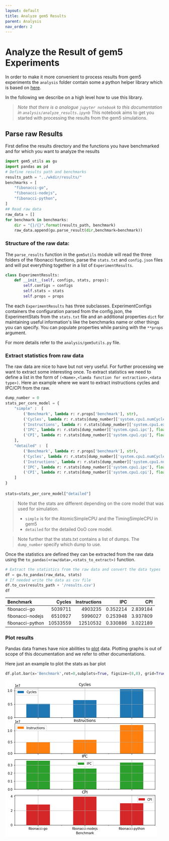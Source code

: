 ```yaml
---
layout: default
title: Analyze gem5 Results
parent: Analysis
nav_order: 2
---
```


# Analyze the Result of gem5 Experiments

In order to make it more convenient to process results from gem5 experiments the `analysis` folder contain some a python helper library which is based on [here](https://github.com/mcai/gem5_utils).

In the following we describe on a high level how to use this library.
> *Note that there is a analogue `jupyter notebook` to this documentation in `analysis/analyze_results.ipynb`*
This notebook aims to get you started with processing the results from the gem5 simulations.

## Parse raw Results
First define the results directory and the functions you have benchmarked and for which you want to analyze the results
```python
import gem5_utils as gu
import pandas as pd
# Define results path and benchmarks
results_path = "../wkdir/results/"
benchmarks = [
    "fibonacci-go",
    "fibonacci-nodejs",
    "fibonacci-python",
]
## Read raw data
raw_data = []
for benchmark in benchmarks:
    dir = "{}/{}".format(results_path, benchmark)
    raw_data.append(gu.parse_result(dir,benchmark=benchmark))

```

### Structure of the raw data:
The `parse_results` function in the `gem5utils` module will read the three folders of the fibonacci functions, parse the `stats.txt` and `config.json` files and will put everything together in a list of `ExperimentResults`.

```python
class ExperimentResults:
    def __init__(self, configs, stats, props):
        self.configs = configs
        self.stats = stats
        self.props = props
```
The each `ExperimentResults` has three subclasses. ExperimentConfigs containers the configuration parsed from the config.json, the ExperimentStats from the `stats.txt` file and an additional properties `dict` for maintaining useful information's like the benchmarks name or other things you can specify. You can populate properties while parsing with the `**props` argument.

For more details refer to the `analysis/gem5utils.py` file.

### Extract statistics from raw data
The raw data are nice to have but not very useful. For further processing we want to extract some interesting once.
To extract statistics we need to define a list in the form of `(<Name>,<lamda function for extraction>,<data type>)`. Here an example where we want to extract instructions cycles and IPC/CPI from the raw.


```python
dump_number = 0
stats_per_core_model = {
    "simple" :  [
        ('Benchmark', lambda r: r.props['benchmark'], str),
        ('Cycles', lambda r: r.stats[dump_number]['system.cpu1.numCycles'], int),
        ('Instructions', lambda r: r.stats[dump_number]['system.cpu1.exec_context.thread_0.numInsts'], int),
        ('IPC', lambda r: r.stats[dump_number]['system.cpu1.ipc'], float),
        ('CPI', lambda r: r.stats[dump_number]['system.cpu1.cpi'], float),
    ],
    "detailed" :  [
        ('Benchmark', lambda r: r.props['benchmark'], str),
        ('Cycles', lambda r: r.stats[dump_number]['system.cpu1.numCycles'], int),
        ('Instructions', lambda r: r.stats[dump_number]['system.cpu1.numInsts'], int),
        ('IPC', lambda r: r.stats[dump_number]['system.cpu1.ipc'], float),
        ('CPI', lambda r: r.stats[dump_number]['system.cpu1.cpi'], float),
    ]
}

stats=stats_per_core_model["detailed"]
```

> Note that the stats are different depending on the core model that was used for simulation.
> - `simple` is for the AtomicSimpleCPU and the TimingSimpleCPU in gem5
> - `detailed` for the detailed OoO core model.

>Note further that the stats.txt contains a list of dumps. The `dump_number` specify which dump to use.

Once the statistics are defined they can be extracted from the raw data using the `to_pandas(<raw/data>,<stats_to_extract>)` function.


```python
# Extract the statistics from the raw data and convert the data types
df = gu.to_pandas(raw_data, stats)
# If needed write the data as csv file
df.to_csv(results_path + '/results.csv')
df
```

|Benchmark | Cycles |	Instructions | IPC | CPI|
|:--|--:|--:|--:|--:|
|fibonacci-go	| 5039711	|4903235	|0.352214|2.839184|
|fibonacci-nodejs	|6510927|5996027|0.253948|3.937809|
|fibonacci-python	|10533559|12510532|0.330886|3.022189|


### Plot results
Pandas data frames have nice abilities to [plot](https://pandas.pydata.org/pandas-docs/stable/reference/api/pandas.DataFrame.plot.html) data. Plotting graphs is out of scope of this documentation and we refer to other documentations.

Here just an example to plot the stats as bar plot
```python
df.plot.bar(x='Benchmark',rot=0,subplots=True, figsize=(8,8), grid=True)
```
![png](./../figures/basic_analysis.png)

